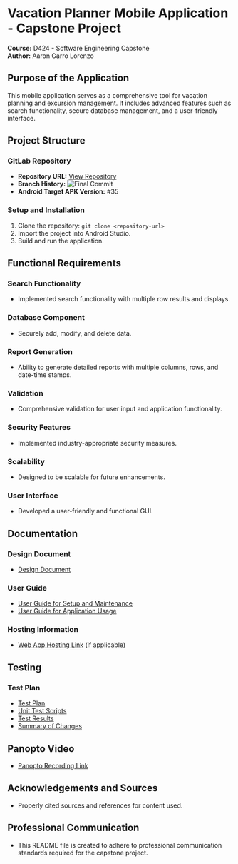 # Vacation Planner Mobile Application - Capstone Project

**Course:** D424 - Software Engineering Capstone  
**Author:** Aaron Garro Lorenzo

## Purpose of the Application

This mobile application serves as a comprehensive tool for vacation planning and excursion management. It includes advanced features such as search functionality, secure database management, and a user-friendly interface.

## Project Structure

### GitLab Repository

- **Repository URL:** [View Repository](https://gitlab.com/wgu-gitlab-environment/student-repos/agarrol/d424-software-engineering-capstone/-/tree/task3_development)
- **Branch History:** ![Final Commit]()
- **Android Target APK Version:** #35

### Setup and Installation

1. Clone the repository: `git clone <repository-url>`
2. Import the project into Android Studio.
3. Build and run the application.

## Functional Requirements

### Search Functionality
- Implemented search functionality with multiple row results and displays.

### Database Component
- Securely add, modify, and delete data.

### Report Generation
- Ability to generate detailed reports with multiple columns, rows, and date-time stamps.

### Validation
- Comprehensive validation for user input and application functionality.

### Security Features
- Implemented industry-appropriate security measures.

### Scalability
- Designed to be scalable for future enhancements.

### User Interface
- Developed a user-friendly and functional GUI.

## Documentation

### Design Document
- [Design Document](link-to-design-document)

### User Guide
- [User Guide for Setup and Maintenance](link-to-setup-guide)
- [User Guide for Application Usage](link-to-user-guide)

### Hosting Information
- [Web App Hosting Link](link-to-hosted-web-app) (if applicable)

## Testing

### Test Plan
- [Test Plan](link-to-test-plan)
- [Unit Test Scripts](link-to-unit-test-scripts)
- [Test Results](link-to-test-results)
- [Summary of Changes](link-to-summary-of-changes)

## Panopto Video

- [Panopto Recording Link](link-to-panopto-recording)

## Acknowledgements and Sources

- Properly cited sources and references for content used.

## Professional Communication

- This README file is created to adhere to professional communication standards required for the capstone project.
